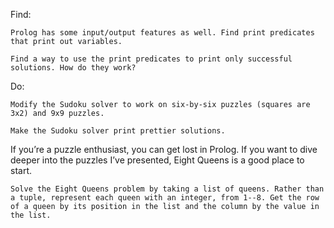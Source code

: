 Find:

    Prolog has some input/output features as well. Find print predicates that print out variables.

    Find a way to use the print predicates to print only successful solutions. How do they work?

Do:

    Modify the Sudoku solver to work on six-by-six puzzles (squares are 3x2) and 9x9 puzzles.

    Make the Sudoku solver print prettier solutions.

If you’re a puzzle enthusiast, you can get lost in Prolog. If you want to dive deeper into the puzzles I’ve presented, Eight Queens is a good place to start.

    Solve the Eight Queens problem by taking a list of queens. Rather than a tuple, represent each queen with an integer, from 1--8. Get the row of a queen by its position in the list and the column by the value in the list.